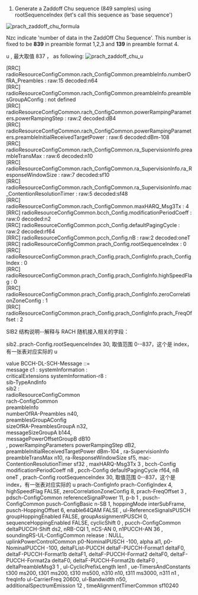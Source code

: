 1) Generate a Zaddoff Chu sequence (849 samples) using rootSequenceIndex (let's call this sequence as 'base sequence')  

![prach_zaddoff_chu_formula](http://taichiorange.github.io/images/lte_initial_attach/36_211_Zadoff_RACH.PNG)

Nzc indicate 'number of data in the ZaddOff Chu Sequence'. This number is fixed to be **839** in preamble format 1,2,3 and **139** in preamble format 4. 

u , 最大取值 837 ， as following:
![prach_zaddoff_chu_u](http://taichiorange.github.io/images/lte_initial_attach/Root_Zadoff_Chu_sequence_order_for_preamble_formats_0to3.PNG)  

[RRC]   radioResourceConfigCommon.rach_ConfigCommon.preambleInfo.numberOfRA_Preambles  : raw:15 decoded:n64  
[RRC]   radioResourceConfigCommon.rach_ConfigCommon.preambleInfo.preamblesGroupAConfig : not defined  
[RRC]   radioResourceConfigCommon.rach_ConfigCommon.powerRampingParameters.powerRampingStep                   : raw:2 decoded:dB4  
[RRC]   radioResourceConfigCommon.rach_ConfigCommon.powerRampingParameters.preambleInitialReceivedTargetPower : raw:6 decoded:dBm-108  
[RRC]   radioResourceConfigCommon.rach_ConfigCommon.ra_SupervisionInfo.preambleTransMax              : raw:6 decoded:n10  
[RRC]   radioResourceConfigCommon.rach_ConfigCommon.ra_SupervisionInfo.ra_ResponseWindowSize         : raw:7 decoded:sf10  
[RRC]   radioResourceConfigCommon.rach_ConfigCommon.ra_SupervisionInfo.mac_ContentionResolutionTimer : raw:5 decoded:sf48  
[RRC]   radioResourceConfigCommon.rach_ConfigCommon.maxHARQ_Msg3Tx : 4  
[RRC]   radioResourceConfigCommon.bcch_Config.modificationPeriodCoeff : raw:0 decoded:n2  
[RRC]   radioResourceConfigCommon.pcch_Config.defaultPagingCycle : raw:2 decoded:rf64  
[RRC]   radioResourceConfigCommon.pcch_Config.nB                 : raw:2 decoded:oneT  
[RRC]   radioResourceConfigCommon.prach_Config.rootSequenceIndex                          : 0  
[RRC]   radioResourceConfigCommon.prach_Config.prach_ConfigInfo.prach_ConfigIndex         : 0  
[RRC]   radioResourceConfigCommon.prach_Config.prach_ConfigInfo.highSpeedFlag             : 0  
[RRC]   radioResourceConfigCommon.prach_Config.prach_ConfigInfo.zeroCorrelationZoneConfig : 1  
[RRC]   radioResourceConfigCommon.prach_Config.prach_ConfigInfo.prach_FreqOffset          : 2  





SIB2 结构说明--解释与 RACH 随机接入相关的字段：  

sib2..prach-Config.rootSequenceIndex 30,  取值范围 0--837，这个是 index，有一张表对应实际的 u

value BCCH-DL-SCH-Message ::=   
    message c1 : systemInformation :   
        criticalExtensions systemInformation-r8 :   
            sib-TypeAndInfo   
              sib2 :   
                  radioResourceConfigCommon   
                    rach-ConfigCommon   
                      preambleInfo   
                        numberOfRA-Preambles n40,  
                        preamblesGroupAConfig   
                          sizeOfRA-PreamblesGroupA n32,  
                          messageSizeGroupA b144,  
                          messagePowerOffsetGroupB dB10  
                       ,
                      powerRampingParameters 
                        powerRampingStep dB2,
                        preambleInitialReceivedTargetPower dBm-104
                       ,
                      ra-SupervisionInfo 
                        preambleTransMax n10,
                        ra-ResponseWindowSize sf5,
                        mac-ContentionResolutionTimer sf32
                       ,
                      maxHARQ-Msg3Tx 3
                     ,
                    bcch-Config 
                      modificationPeriodCoeff n8
                     ,
                    pcch-Config 
                      defaultPagingCycle rf64,
                      nB oneT
                     ,
                    prach-Config 
                      rootSequenceIndex 30,  取值范围 0--837，这个是 index，有一张表对应实际的 u
                      prach-ConfigInfo 
                        prach-ConfigIndex 4,
                        highSpeedFlag FALSE,
                        zeroCorrelationZoneConfig 8,
                        prach-FreqOffset 3
                     ,
                    pdsch-ConfigCommon 
                      referenceSignalPower 11,
                      p-b 1
                     ,
                    pusch-ConfigCommon 
                      pusch-ConfigBasic 
                        n-SB 1,
                        hoppingMode interSubFrame,
                        pusch-HoppingOffset 6,
                        enable64QAM FALSE
                       ,
                      ul-ReferenceSignalsPUSCH 
                        groupHoppingEnabled FALSE,
                        groupAssignmentPUSCH 0,
                        sequenceHoppingEnabled FALSE,
                        cyclicShift 0
                     ,
                    pucch-ConfigCommon 
                      deltaPUCCH-Shift ds2,
                      nRB-CQI 1,
                      nCS-AN 0,
                      n1PUCCH-AN 36
                     ,
                    soundingRS-UL-ConfigCommon release : NULL,
                    uplinkPowerControlCommon 
                      p0-NominalPUSCH -100,
                      alpha al1,
                      p0-NominalPUCCH -100,
                      deltaFList-PUCCH 
                        deltaF-PUCCH-Format1 deltaF0,
                        deltaF-PUCCH-Format1b deltaF1,
                        deltaF-PUCCH-Format2 deltaF0,
                        deltaF-PUCCH-Format2a deltaF0,
                        deltaF-PUCCH-Format2b deltaF0
                       ,
                      deltaPreambleMsg3 1
                     ,
                    ul-CyclicPrefixLength len1
                   ,
                  ue-TimersAndConstants 
                    t300 ms200,
                    t301 ms200,
                    t310 ms500,
                    n310 n10,
                    t311 ms3000,
                    n311 n1
                   ,
                  freqInfo 
                    ul-CarrierFreq 20600,
                    ul-Bandwidth n50,
                    additionalSpectrumEmission 12
                   ,
                  timeAlignmentTimerCommon sf10240
